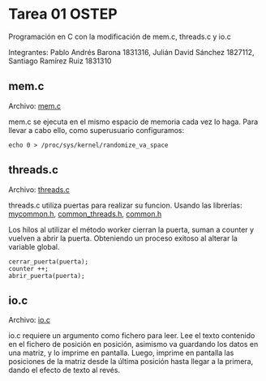 # Tarea 01 OSTEP

Programación en C con la modificación de mem.c, threads.c y io.c

Integrantes: Pablo Andrés Barona 1831316, Julián David Sánchez 1827112, Santiago Ramírez Ruiz 1831310

## mem.c
Archivo: [mem.c](mem.c)

mem.c se ejecuta en el mismo espacio de memoria cada vez lo haga. Para llevar a cabo ello, como  superusuario configuramos:
 
```
echo 0 > /proc/sys/kernel/randomize_va_space
```
## threads.c
Archivo: [threads.c](threads.c)

threads.c utiliza puertas para realizar su funcion. Usando las librerías: [mycommon.h](mycommon.h), [common_threads.h](common_threads.h), [common.h](common.h)

Los hilos al utilizar el método worker cierran la puerta, suman a counter y vuelven a abrir la puerta. Obteniendo un proceso exitoso al alterar la variable global.

```
cerrar_puerta(puerta);
counter ++;
abrir_puerta(puerta);
```

## io.c
Archivo: [io.c](io.c)

io.c requiere un argumento como fichero para leer. Lee el texto contenido en el fichero de posición en posición, asimismo va guardando los datos en una matriz, y lo imprime en pantalla.
Luego, imprime en pantalla las posiciones de la matriz desde la última posición hasta llegar a la primera, dando el efecto de texto al revés.
